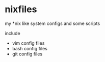 nixfiles
=======

my \*nix like system configs and some scripts

include

* vim config files
* bash config files
* git config files

